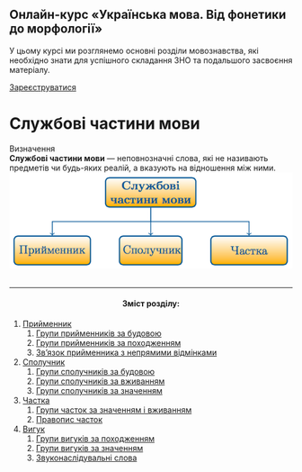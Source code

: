 <div class="banner">
  <h2 class="course">Онлайн-курс «Українська мова. Від фонетики до морфології»</h2>
  <p class="course-description">
     У цьому курсі ми розглянемо основні розділи мовознавства, які необхідно знати для успішного складання ЗНО та подальшого засвоєння матеріалу.<br>
  </p>
    <div class="button-wrapper">
        <a class="registration-button" target="_blank" href="http://bit.ly/2zuYUGS">Зареєструватися</a>
    </div>   
</div>

# Службовi частини мови

<div class="eoz-wrap">
<span class="eoz">Визначення</span>
<div class="eoz-text">
<strong>Службовi частини мови</strong> — неповнозначнi слова, якi не називають предметiв чи будь-яких реалiй, а вказують на вiдношення мiж ними.
</div>
</div>


<div class="center">
<img src="../pics/11/1.png" width="600px" class="center"/>
</div>
<br>

<hr>
<center><h4>Зміст розділу:</h4></center>

1. [Прийменник](priymennik.html)
	1. [Групи прийменникiв за будовою](grupi_priymennikiv_za_budovoyu.md)
    2. [Групи прийменникiв за походженням](grupi_priymennikiv_za_pohodjennyam.md)
    3. [Зв’язок прийменника з непрямими вiдмiнками](znyazok_priymennika_z_nepryamimi_vidminkami_imennika.md)
2. [Сполучник](spoluchnik.html)
	1. [Групи сполучникiв за будовою](grupi_spoluchnikiv_za_budovoyu.md)
    2. [Групи сполучникiв за вживанням](grupi_spoluchnikiv_za_vjivannyam.md)
    3. [Групи сполучникiв за значенням](grupi_spoluchnikiv_za_znachennyam.md)
3. [Частка](chastka.html)
	1. [Групи часток за значенням i вживанням](grupi_chastok_za_znachennyam_i_vjivannyam.md)
    2. [Правопис часток](pravopis_chastok.md)
4. [Вигук](viguk.html)
	1. [Групи вигукiв за походженням](grupi_vigukiv_za_pohodjennyam.md)
    2. [Групи вигукiв за значенням](grupi_vigukiv_za_znachennyam.md)
    3. [Звуконаслiдувальнi слова](zvukonasliduvalni_slova.md)